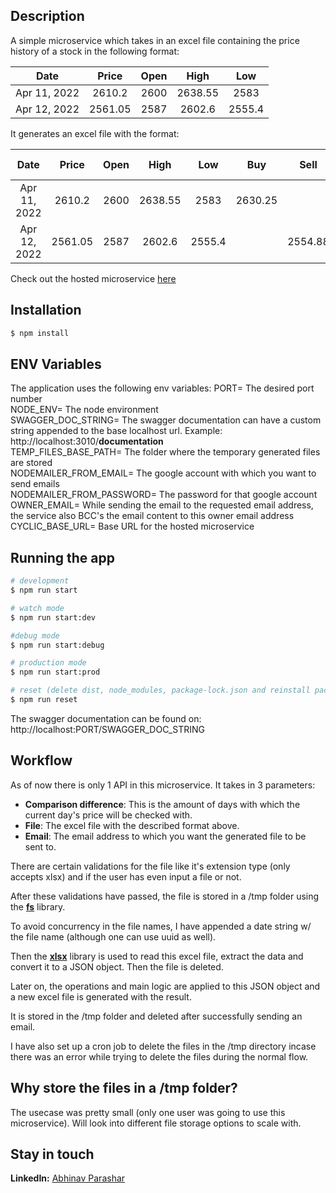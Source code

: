 ## Description

A simple microservice which takes in an excel file containing the price history of a stock in the following format:

| Date         | Price     | Open   | High    | Low    |
| :-----:      | :---:     | :---:  | :---:   | :---:  |
| Apr 11, 2022 | 2610.2    | 2600   | 2638.55 | 2583   |
| Apr 12, 2022 | 2561.05   | 2587   | 2602.6  | 2555.4 |

It generates an excel file with the format:

| Date         | Price     | Open   | High    | Low    | Buy     | Sell    |  Profit | Total Profit |
| :-----:      | :---:     | :---:  | :---:   | :---:  | :---:   | :---:   | :---:   |   :---:      |
| Apr 11, 2022 | 2610.2    | 2600   | 2638.55 | 2583   | 2630.25 |         |         |              |
| Apr 12, 2022 | 2561.05   | 2587   | 2602.6  | 2555.4 |         | 2554.88 | -75.37  | -75.37       |

Check out the hosted microservice [here](https://abhinavp06-marketreportgenerator.cyclic.app/documentation)

## Installation

```bash
$ npm install
```

## ENV Variables

The application uses the following env variables:
    PORT= The desired port number  
    NODE_ENV= The node environment  
    SWAGGER_DOC_STRING= The swagger documentation can have a custom string appended to the base localhost url. Example: http://localhost:3010/**documentation**  
    TEMP_FILES_BASE_PATH= The folder where the temporary generated files are stored  
    NODEMAILER_FROM_EMAIL= The google account with which you want to send emails  
    NODEMAILER_FROM_PASSWORD= The password for that google account  
    OWNER_EMAIL= While sending the email to the requested email address, the service also BCC's the email content to this owner email address  
    CYCLIC_BASE_URL= Base URL for the hosted microservice  

## Running the app

```bash
# development
$ npm run start

# watch mode
$ npm run start:dev

#debug mode
$ npm run start:debug

# production mode
$ npm run start:prod

# reset (delete dist, node_modules, package-lock.json and reinstall packages)
$ npm run reset
```

The swagger documentation can be found on: http://localhost:PORT/SWAGGER_DOC_STRING

## Workflow

As of now there is only 1 API in this microservice. It takes in 3 parameters:
  - **Comparison difference**: This is the amount of days with which the current day's price will be checked with.
  - **File**: The excel file with the described format above.
  - **Email**: The email address to which you want the generated file to be sent to.

There are certain validations for the file like it's extension type (only accepts xlsx) and if the user has even input a file or not.

After these validations have passed, the file is stored in a /tmp folder using the **[fs](https://nodejs.org/api/fs.html)** library.

To avoid concurrency in the file names, I have appended a date string w/ the file name (although one can use uuid as well).

Then the **[xlsx](https://www.npmjs.com/package/xlsx)** library is used to read this excel file, extract the data and convert it to a JSON object. Then the file is deleted.

Later on, the operations and main logic are applied to this JSON object and a new excel file is generated with the result.

It is stored in the /tmp folder and deleted after successfully sending an email.

I have also set up a cron job to delete the files in the /tmp directory incase there was an error while trying to delete the files during the normal flow.

## Why store the files in a /tmp folder?
The usecase was pretty small (only one user was going to use this microservice). Will look into different file storage options to scale with.

## Stay in touch

**LinkedIn:**  [Abhinav Parashar](https://www.linkedin.com/in/abhinavp06/)

